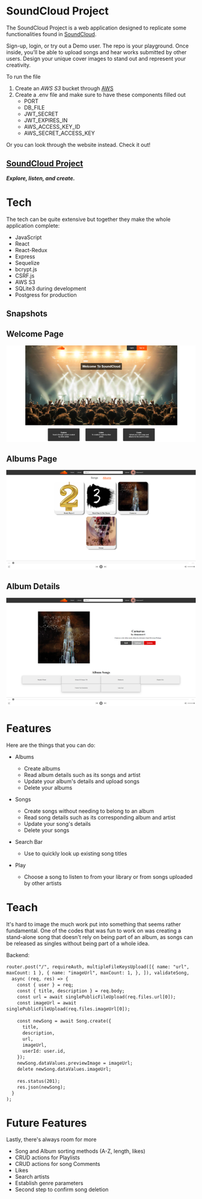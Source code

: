 <!-- To be filled out -->
# SoundCloud Project

The SoundCloud Project is a web application designed to replicate some functionalities found in [SoundCloud](SoundCloud.com).

Sign-up, login, or try out a Demo user. The repo is your playground.
Once inside, you'll be able to upload songs and hear works submitted by other users. Design your unique cover images to stand out and represent your creativity.

To run the file

1. Create an *AWS S3* bucket through [AWS](aws.amazon.com)
2. Create a .env file and make sure to have these components filled out
    - PORT
    - DB_FILE
    - JWT_SECRET
    - JWT_EXPIRES_IN
    - AWS_ACCESS_KEY_ID
    - AWS_SECRET_ACCESS_KEY

Or you can look through the website instead. Check it out!

## [SoundCloud Project](https://soundcloud-project-app.herokuapp.com/)

***Explore, listen, and create.***

# Tech

The tech can be quite extensive but together they make the whole application complete:

- JavaScript
- React
- React-Redux
- Express
- Sequelize
- bcrypt.js
- CSRF.js
- AWS S3
- SQLite3 during development
- Postgress for production


## **Snapshots**
## Welcome Page
![Splash Page](./images/SoundCloud_Splash%20Page.png)

## Albums Page
![Albums Page](./images/SoundCloud_All%20Albums.png)

## Album Details
![Album Details](./images/SoundCloud_Album%20Details.png)


# Features

Here are the things that you can do:

- Albums
    - Create albums
    - Read album details such as its songs and artist
    - Update your album's details and upload songs
    - Delete your albums

- Songs
    - Create songs without needing to belong to an album
    - Read song details such as its corresponding album and artist
    - Update your song's details
    - Delete your songs

- Search Bar
    - Use to quickly look up existing song titles

- Play
    - Choose a song to listen to from your library or from songs uploaded by other artists


# Teach
It's hard to image the much work put into something that seems rather fundamental. One of the codes that was fun to work on was creating a stand-alone song that doesn't rely on being part of an album, as songs can be released as singles without being part of a whole idea.

Backend:

```
router.post("/", requireAuth, multipleFileKeysUpload([{ name: "url", maxCount: 1 }, { name: "imageUrl", maxCount: 1, }, ]), validateSong,
  async (req, res) => {
    const { user } = req;
    const { title, description } = req.body;
    const url = await singlePublicFileUpload(req.files.url[0]);
    const imageUrl = await singlePublicFileUpload(req.files.imageUrl[0]);

    const newSong = await Song.create({
      title,
      description,
      url,
      imageUrl,
      userId: user.id,
    });
    newSong.dataValues.previewImage = imageUrl;
    delete newSong.dataValues.imageUrl;

    res.status(201);
    res.json(newSong);
  }
);
```

# Future Features

Lastly, there's always room for more

- Song and Album sorting methods (A-Z, length, likes)
- CRUD actions for Playlists
- CRUD actions for song Comments
- Likes
- Search artists
- Establish genre parameters
- Second step to confirm song deletion
